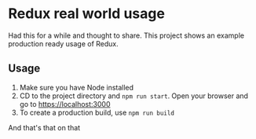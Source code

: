 # Redux real world usage

Had this for a while and thought to share.
This project shows an example production ready usage of Redux.

## Usage

1. Make sure you have Node installed
2. CD to the project directory and ``npm run start``. Open your browser and go to [https://localhost:3000](http://localhost:3000)
3. To create a production build, use ``npm run build``

And that's that on that